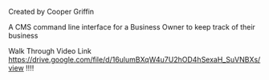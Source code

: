 Created by Cooper Griffin 

A CMS command line interface for a Business Owner to keep track of their business 


Walk Through Video Link https://drive.google.com/file/d/16ulumBXqW4u7U2hOD4hSexaH_SuVNBXs/view  !!!!
